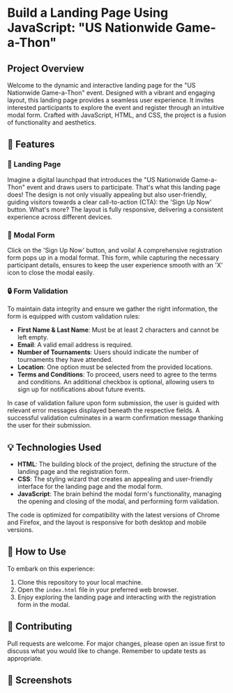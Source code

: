 # Build a Landing Page Using JavaScript: "US Nationwide Game-a-Thon"

## Project Overview

Welcome to the dynamic and interactive landing page for the "US Nationwide Game-a-Thon" event. Designed with a vibrant and engaging layout, this landing page provides a seamless user experience. It invites interested participants to explore the event and register through an intuitive modal form. Crafted with JavaScript, HTML, and CSS, the project is a fusion of functionality and aesthetics.

## 🌟 Features

### 🎯 Landing Page

Imagine a digital launchpad that introduces the "US Nationwide Game-a-Thon" event and draws users to participate. That's what this landing page does! The design is not only visually appealing but also user-friendly, guiding visitors towards a clear call-to-action (CTA): the 'Sign Up Now' button. What's more? The layout is fully responsive, delivering a consistent experience across different devices.

### 📝 Modal Form

Click on the 'Sign Up Now' button, and voila! A comprehensive registration form pops up in a modal format. This form, while capturing the necessary participant details, ensures to keep the user experience smooth with an 'X' icon to close the modal easily.

### 🔒 Form Validation

To maintain data integrity and ensure we gather the right information, the form is equipped with custom validation rules:

- **First Name & Last Name**: Must be at least 2 characters and cannot be left empty.
- **Email**: A valid email address is required.
- **Number of Tournaments**: Users should indicate the number of tournaments they have attended.
- **Location**: One option must be selected from the provided locations.
- **Terms and Conditions**: To proceed, users need to agree to the terms and conditions. An additional checkbox is optional, allowing users to sign up for notifications about future events.

In case of validation failure upon form submission, the user is guided with relevant error messages displayed beneath the respective fields. A successful validation culminates in a warm confirmation message thanking the user for their submission.

## 💡 Technologies Used

- **HTML**: The building block of the project, defining the structure of the landing page and the registration form.
- **CSS**: The styling wizard that creates an appealing and user-friendly interface for the landing page and the modal form.
- **JavaScript**: The brain behind the modal form's functionality, managing the opening and closing of the modal, and performing form validation.

The code is optimized for compatibility with the latest versions of Chrome and Firefox, and the layout is responsive for both desktop and mobile versions.

## 🚀 How to Use

To embark on this experience:

1. Clone this repository to your local machine.
2. Open the `index.html` file in your preferred web browser.
3. Enjoy exploring the landing page and interacting with the registration form in the modal.

## 🤝 Contributing

Pull requests are welcome. For major changes, please open an issue first to discuss what you would like to change. Remember to update tests as appropriate.

## 📸 Screenshots



